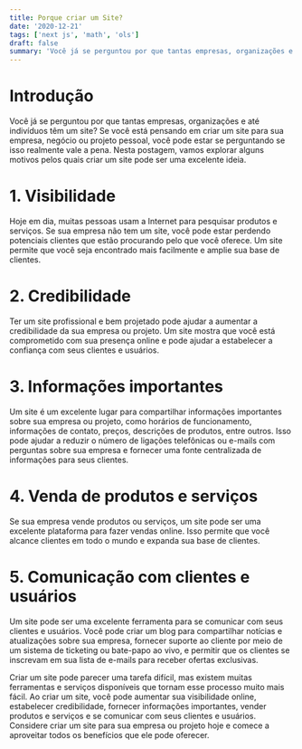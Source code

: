 ```yaml
---
title: Porque criar um Site?
date: '2020-12-21'
tags: ['next js', 'math', 'ols']
draft: false
summary: 'Você já se perguntou por que tantas empresas, organizações e até indivíduos têm um site?'
---
```


# Introdução

Você já se perguntou por que tantas empresas, organizações e até indivíduos têm um site? Se você está pensando em criar um site para sua empresa, negócio ou projeto pessoal, você pode estar se perguntando se isso realmente vale a pena. Nesta postagem, vamos explorar alguns motivos pelos quais criar um site pode ser uma excelente ideia.

# 1. Visibilidade

Hoje em dia, muitas pessoas usam a Internet para pesquisar produtos e serviços. Se sua empresa não tem um site, você pode estar perdendo potenciais clientes que estão procurando pelo que você oferece. Um site permite que você seja encontrado mais facilmente e amplie sua base de clientes.

# 2. Credibilidade

Ter um site profissional e bem projetado pode ajudar a aumentar a credibilidade da sua empresa ou projeto. Um site mostra que você está comprometido com sua presença online e pode ajudar a estabelecer a confiança com seus clientes e usuários.

# 3. Informações importantes

Um site é um excelente lugar para compartilhar informações importantes sobre sua empresa ou projeto, como horários de funcionamento, informações de contato, preços, descrições de produtos, entre outros. Isso pode ajudar a reduzir o número de ligações telefônicas ou e-mails com perguntas sobre sua empresa e fornecer uma fonte centralizada de informações para seus clientes.

# 4. Venda de produtos e serviços

Se sua empresa vende produtos ou serviços, um site pode ser uma excelente plataforma para fazer vendas online. Isso permite que você alcance clientes em todo o mundo e expanda sua base de clientes.

# 5. Comunicação com clientes e usuários

Um site pode ser uma excelente ferramenta para se comunicar com seus clientes e usuários. Você pode criar um blog para compartilhar notícias e atualizações sobre sua empresa, fornecer suporte ao cliente por meio de um sistema de ticketing ou bate-papo ao vivo, e permitir que os clientes se inscrevam em sua lista de e-mails para receber ofertas exclusivas.

Criar um site pode parecer uma tarefa difícil, mas existem muitas ferramentas e serviços disponíveis que tornam esse processo muito mais fácil. Ao criar um site, você pode aumentar sua visibilidade online, estabelecer credibilidade, fornecer informações importantes, vender produtos e serviços e se comunicar com seus clientes e usuários. Considere criar um site para sua empresa ou projeto hoje e comece a aproveitar todos os benefícios que ele pode oferecer.
